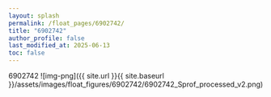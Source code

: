 ```yaml
---
layout: splash
permalink: /float_pages/6902742/
title: "6902742"
author_profile: false
last_modified_at: 2025-06-13
toc: false
---
```

 
6902742
![img-png]({{ site.url }}{{ site.baseurl }}/assets/images/float_figures/6902742/6902742_Sprof_processed_v2.png)